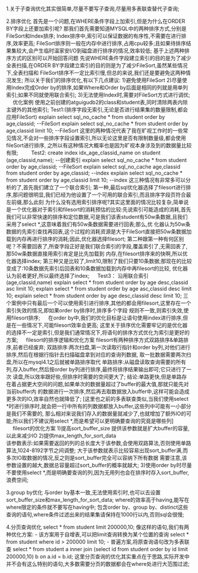 1.关于子查询优化其实很简单,尽量不要写子查询,尽量用多表联查替代子查询;

2.排序优化
    首先是一个问题,在WHERE条件字段上加索引,但是为什么在ORDER BY字段上还要加索引呢?
    那我们首先需要知道MYSQL中的两种排序方式,分别是FileSort和Index排序;
        Index排序中,索引可以保证数据的有序性,不需要在进行排序,效率更高;
        FileSort排序则一般在内存中进行排序,占用cpu较多;且如果待排序结果集较大,会产生临时温家安I/O到磁盘进行排序的情况,效率较低;
    基于上述两种排序方式的区别可以开始回答问题
    先说WHERE条件字段建立索引的目的是为了减少全表扫描,在ORDER BY字段建立索引的目的则是为了减少FileSort,虽然某些情况下,全表扫描和
  FileSort排序不一定比索引慢,但总的来说,我们还是要避免这两种情况发生;
    所以关于我们的排序优化,有以下几点建议:
    1)避免使用FileSort
    2)尽量使用Index完成Order by的排序,如果Where和Order by后面是相同的列就是用单列索引;如果不同就使用联合索引;
    3)无法使用Index时,需要对FileSort方式进行调优;
　
  优化案例
    使用之前创建的atguigudb2的class和student表,同时清除两表内除主键外的其他索引;
    Test1:(排序字段无索引,无论是否进行结果集的数量限制,都会应用FileSort)
      explain select sql_no_cache * from student order by age,classid;  --FileSort
      explain select sql_no_cache * from student order by age,classid limit 10;  --FileSort
    这里的两种情况代表了我在旷视工作时的一些常见情况,不会对一些排序字段设置索引,所以无论这里是否有限制数量级,都会使用fileSort进行排序,
  之所以有这种情况大概率也是因为旷视本身涉及到的数据量比较有限;　
　
    Test2:
      create index idx_age_classid_name on student (age,classid,name);  --创建索引
      explain select sql_no_cache * from student order by age,classid;  --FileSort
      explain select sql_no_cache age,classid from student order by age,classid;  --index
      explain select sql_no_cache * from student order by age,classid limit 10;  --index
    这三种情况有非常多可以分析的了,首先我们建立了一个联合索引;
    第一种,最后sql优化器选择了filesort进行排序,那问题很明显,我们已经为他设置了一个可用的联合索引,而且排序字段页符合最左前缀,那么此刻
  为什么没有选用索引排序呢?其实这里面的情况比较复杂,简单说是一个优化器对于索引和filesort的消耗预估的比较:先说索引可能造成的消耗,首先
  我们可以非常快速的排序和定位数据,可是我们该表student有50w条数据,且我们采用了select *,这意味着我们有50w条数据需要进行回表;那么,优
  化器认为50w条数据的先索引查找再回表,这个过程的消耗资源是大于FileSort直接把50w条数据加载到内存再进行排序的消耗;因此,优化器选择filesort;
    第二种跟第一种有何区别呢？不需要回表了,所查字段正好是我们联合索引的字段,覆盖索引了,无需回表了,那50w条数据直接用索引肯定是比先加载到
  内存,在filesort排序来的快啊,所以优化器选择index;
    第三种又是比较了,limit10,限制了我们只要10条数据;那现在的比较变成了:10条数据先索引后回表和10条数据加载到内存中再filesort的比较,
  优化器认为前者更好,所以最终选择了index;
    　
    Test3：
      沿用联合索引　(age,classid,name) 
      explain select * from student order by age desc,classid asc limit 10;
      explain select * from student order by age asc,classid desc limit 10;
      explain select * from student order by age desc,classid desc limit 10;
    三个案例中只有最后一个可以使用索引进行排序,其他的都会用filesort,这里存在一个索引失效的情况,即如果order by排序时,排序多个字段
  规则不一致,则索引失效,使用filesort排序;
　 
    在order by中,我们的优化目标是让语句使用index进行排序,但是在一些情况下,可能filesort效率会更高;
    这里关于排序优化需要牢记的是优化器的选择不一定是索引,但是我们通常情况下,将语句的排序方式优化为索引是更好的方案;
　
    filesort的排序逻辑和优化方案
      filesort有两种排序方式双路排序&单路排序,前者已经废弃;
      双路排序:两次扫盘,第一次读取行指针和order by列,对他们进行排序,然后在根据行指针去扫描磁盘拿到对应的查询列数据,
             取一批数据需要两次扫盘,所以在mysql4.1之后就被单路排序取代
      单路排序:从磁盘读取查询需要的所有列,存入buffer,然后按order by列进行排序,最终将排序结果输出即可;它只进行了一次
             读盘,所以效率跟好些,但排序时需要的空间更大了;
      结论:单路更快,但是单路存在着占据更大空间的问题,如果单次的数据量超过了buffer的最大值,那就只能先对当前buffer内
          的数据进行一次排序,然后再去取数据放入buffer中,这样可能会造成更多次的IO,效率自然也就降低了;
      [这里也之前的多表联查类似,当我们使用select *时进行排序时,就会把一行中所有的列数据都放入buffer,这些列中可能有一小部分是我们不需要的,
      那么相对来说我们存入的数据量就减少了,也就增加了额外IO的可能;所以我们不建议用select *,而是希望可以更明确要查询的究竟是哪些列]
      　
      filesort的优化方案
        1)提高sort_buffer_size  提供该参数就是扩大buffer的容量,以此来减少IO
        2)提供max_length_for_sort_data   
            该参数表示:如果需要返回的列的总长度大于该参数,会使用双路算法,否则使用单路算法,1024-8192字节之间调整;
            大于该参数就表示比较容易出现sort_buffer满,而多次IO取数据的情况,反之则是sort_buffer完全可以容纳下所有数据 
            需要注意,该参数设置的越大,数据总容量超过sort_buffer的概率就越大;
        3)使用order by时尽量不要使用select *,而是明确要查询的列,因为无用列也会在排序时存入sort_buffer,浪费空间;

3.group by优化
    与order by基本一致,无法使用索引时,也可以去设置sort_buffer_size和max_length_for_sort_data; 
    where的效率高于having,能写在where限定的条件就不要写在having中;
    包含order by、group by、distinct这些查询的语句,where条件过滤出来的结果集请保持在1000行以内,否则sql会很慢;

4.分页查询优化
    select * from student limit 200000,10;
    像这样的语句,我们有两种优化方案:
     - 该方案用于自增表,可以把limit查询转换为某个位置的查询
        select * from student where id > 200000 limit 10;
     - 普遍方案,将原查询语句改为多表联查
        select * from student a inner join (select id from student order by id limit 200000,10) b on a.id = b.id;
    这里分页查询的优化其实重点在于思路,实际开发中并不会有这么特别的语句,大多数需要分页的数据都会在where处进行大范围过滤;